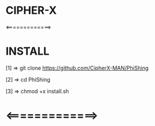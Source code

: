 # CIPHER-X
<=============>


# INSTALL 

[1] => git clone https://github.com/CipherX-MAN/PhiShing

[2] => cd PhiShing

[3] => chmod +x install.sh

# <=============>
